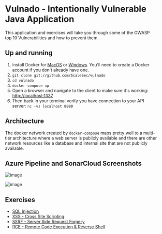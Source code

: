 # Vulnado - Intentionally Vulnerable Java Application

This application and exercises will take you through some of the OWASP top 10 Vulnerabilities and how to prevent them.

## Up and running

1. Install Docker for [MacOS](https://hub.docker.com/editions/community/docker-ce-desktop-mac) or [Windows](https://hub.docker.com/editions/community/docker-ce-desktop-windows). You'll need to create a Docker account if you don't already have one.
2. `git clone git://github.com/ScaleSec/vulnado`
3. `cd vulnado`
4. `docker-compose up`
5. Open a browser and navigate to the client to make sure it's working: [http://localhost:1337](http://localhost:1337)
6. Then back in your terminal verify you have connection to your API server: `nc -vz localhost 8080`

## Architecture

The docker network created by `docker-compose` maps pretty well to a multi-tier architecture where a web server is publicly available and there are other network resources like a database and internal site that are not publicly available.

## Azure Pipeline and SonarCloud Screenshots

![image](https://github.com/Ajithkumar10/devsecops-azure-devops-sonarcloud-integration-with-code-coverage/assets/8057634/86378d4d-2296-42c3-9538-e9a682de0339)

![image](https://github.com/Ajithkumar10/devsecops-azure-devops-sonarcloud-integration-with-code-coverage/assets/8057634/f2a6f1b5-5e2f-49d3-b3f6-eee090771c47)



## Exercises

* [SQL Injection](exercises/01-sql-injection.md)
* [XSS - Cross Site Scripting](exercises/02-xss.md)
* [SSRF - Server Side Request Forgery](exercises/03-ssrf.md)
* [RCE - Remote Code Execution & Reverse Shell](exercises/04-rce-reverse-shell.md)

